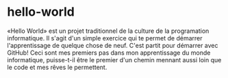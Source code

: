 # hello-world
«Hello World» est un projet traditionnel de la culture de la programation informatique. Il s'agit d'un simple exercice qui te permet de démarrer l'apprentissage de quelque chose de neuf. C'est partit pour démarrer avec GitHub!
Ceci sont mes premiers pas dans mon apprentissage du monde informatique, puisse-t-il être le premier d'un chemin mennant aussi loin que le code et mes rêves le permettent.